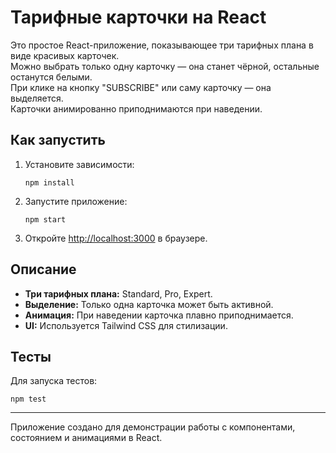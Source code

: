 

# Тарифные карточки на React

Это простое React-приложение, показывающее три тарифных плана в виде красивых карточек.  
Можно выбрать только одну карточку — она станет чёрной, остальные останутся белыми.  
При клике на кнопку "SUBSCRIBE" или саму карточку — она выделяется.  
Карточки анимированно приподнимаются при наведении.

## Как запустить

1. Установите зависимости:
   ```
   npm install
   ```
2. Запустите приложение:
   ```
   npm start
   ```
3. Откройте [http://localhost:3000](http://localhost:3000) в браузере.

## Описание

- **Три тарифных плана:** Standard, Pro, Expert.
- **Выделение:** Только одна карточка может быть активной.
- **Анимация:** При наведении карточка плавно приподнимается.
- **UI:** Используется Tailwind CSS для стилизации.

## Тесты

Для запуска тестов:
```
npm test
```

---

Приложение создано для демонстрации работы с компонентами, состоянием и анимациями в React.
